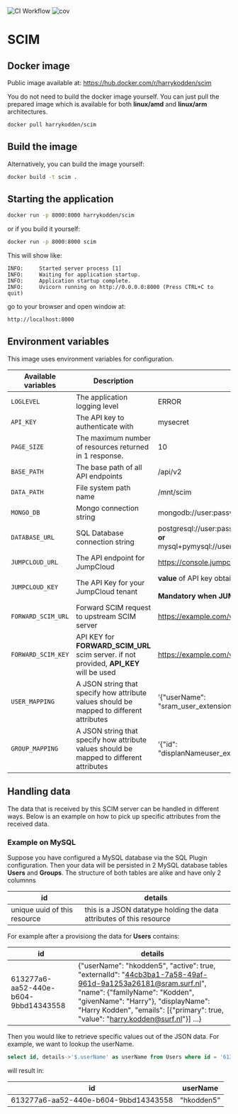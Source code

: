 ![CI Workflow](https://github.com/harrykodden/scim-sample/actions/workflows/ci.yml/badge.svg) ![cov](https://raw.githubusercontent.com/HarryKodden/scim-sample/python-coverage-comment-action-data/badge.svg)

# SCIM

## Docker image

Public image available at:
https://hub.docker.com/r/harrykodden/scim

You do not need to build the docker image yourself. You can just pull the prepared image which is available for both **linux/amd** and **linux/arm** architectures.

```bash
docker pull harrykodden/scim
```

## Build the image

Alternatively, you can build the image yourself:

```bash
docker build -t scim .
```

## Starting the application

```bash
docker run -p 8000:8000 harrykodden/scim
```

or if you build it yourself:

```bash
docker run -p 8000:8000 scim
```

This will show like:

```log
INFO:     Started server process [1]
INFO:     Waiting for application startup.
INFO:     Application startup complete.
INFO:     Uvicorn running on http://0.0.0.0:8000 (Press CTRL+C to quit)
```

go to your browser and open window at:

```bash
http://localhost:8000
```

## Environment variables

This image uses environment variables for configuration.

| Available variables | Description                                                                             | Example                                                                                                             | Default                       |
| ------------------- | --------------------------------------------------------------------------------------- | ------------------------------------------------------------------------------------------------------------------- | ----------------------------- |
| `LOGLEVEL`          | The application logging level                                                           | ERROR                                                                                                               | INFO                          |
| `API_KEY`           | The API key to authenticate with                                                        | mysecret                                                                                                            | secret                        |
| `PAGE_SIZE`         | The maximum number of resources returned in 1 response.                                 | 10                                                                                                                  | 100                           |
| `BASE_PATH`         | The base path of all API endpoints                                                      | /api/v2                                                                                                             | /                             |
| `DATA_PATH`         | File system path name                                                                   | /mnt/scim                                                                                                           | /tmp                          |
| `MONGO_DB`          | Mongo connection string                                                                 | mongodb://user:password@mongo_host                                                                                  | mongodb://localhost:27017/    |
| `DATABASE_URL`      | SQL Database connection string                                                          | postgresql://user:password@postrgres_host:5432/mydb<br />**or**<br /> mysql+pymysql://user:password@mysql_host/mydb | sqlite:///scim.sqlite         |
| `JUMPCLOUD_URL`     | The API endpoint for JumpCloud                                                          | https://console.jumpcloud.com                                                                                       | https://console.jumpcloud.com |
| `JUMPCLOUD_KEY`     | The API Key for your JumpCloud tenant                                                   | **value** of API key obtained from JumpCloud_<br /><br />**Mandatory when JUMPCLOUD_URL is set**                       | None                          |
| `FORWARD_SCIM_URL`  | Forward SCIM request to upstream SCIM server                                            | https://example.com/v2/api                                                                                          | None                          |
| `FORWARD_SCIM_KEY`  | API KEY for **FORWARD_SCIM_URL** scim server. if not provided, **API_KEY** will be used | https://example.com/v2/api                                                                                          | None                          |
| `USER_MAPPING`  | A JSON string that specify how attribute values should be mapped to different attributes| '{"userName": "sram_user_extension.eduPersonUniqueId"}'                                                                  | None                          |
| `GROUP_MAPPING`  | A JSON string that specify how attribute values should be mapped to different attributes| '{"id": "displanNameuser_extension.eduPersonUniqueId"}'                                                                  | None                          |

## Handling data

The data that is received by this SCIM server can be handled in different ways. Below is an example on how to pick up specific attributes from the received data.

### Example on MySQL

Suppose you have configured a MySQL database via the SQL Plugin configuration. Then your data will be persisted in 2 MySQL database tables **Users** and **Groups**.
The structure of both tables are alike and have only 2 columnns

| id                           | details                                                              |
| ---------------------------- | -------------------------------------------------------------------- |
| unique uuid of this resource | this is a JSON datatype holding the data attributes of this resource |

For example after a provisiong the data for **Users** contains:

| id                                   | details                                                                                                                                                                                                                                                                                                |
| ------------------------------------ | ------------------------------------------------------------------------------------------------------------------------------------------------------------------------------------------------------------------------------------------------------------------------------------------------------ |
| 613277a6-aa52-440e-b604-9bbd14343558 | {\"userName\": \"hkodden5\", \"active\": true, \"externalId\": \"44cb3ba1-7a58-49af-961d-9a1253a26181@sram.surf.nl\", \"name\": {\"familyName\": \"Kodden\", \"givenName\": \"Harry\"}, \"displayName\": \"Harry Kodden\", \"emails\": [{\"primary\": true, \"value\": \"harry.kodden@surf.nl\"}] ...} |

Then you would like to retrieve specific values out of the JSON data.
For example, we want to lookup the userName.

```sql
select id, details->'$.userName' as userName from Users where id = '613277a6-aa52-440e-b604-9bbd14343558';
```

will result in:

| id                                   | userName   |
| ------------------------------------ | ---------- |
| 613277a6-aa52-440e-b604-9bbd14343558 | "hkodden5" |
